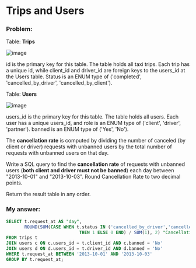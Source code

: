 # Trips and Users 

### Problem: 

Table: **Trips** 

![image](https://user-images.githubusercontent.com/48019306/210653736-9607316d-cf9a-47a0-b8b4-2deb1c7644c9.png)

id is the primary key for this table.
The table holds all taxi trips. Each trip has a unique id, while client_id and driver_id are foreign keys to the users_id at the Users table.
Status is an ENUM type of ('completed', 'cancelled_by_driver', 'cancelled_by_client').

Table: **Users**

![image](https://user-images.githubusercontent.com/48019306/210653875-3e4dfe07-a88b-44dd-ada5-fdadc3d1b500.png)

users_id is the primary key for this table.
The table holds all users. Each user has a unique users_id, and role is an ENUM type of ('client', 'driver', 'partner').
banned is an ENUM type of ('Yes', 'No').

The **cancellation rate** is computed by dividing the number of canceled (by client or driver) requests with unbanned users by the total number of requests with unbanned users on that day.

Write a SQL query to find the **cancellation rate** of requests with unbanned users (**both client and driver must not be banned**) each day between "2013-10-01" and "2013-10-03". Round Cancellation Rate to two decimal points.

Return the result table in any order.

### My answer: 

````sql 
SELECT t.request_at AS "day", 
       ROUND(SUM(CASE WHEN t.status IN ('cancelled_by_driver','cancelled_by_client') 
                            THEN 1 ELSE 0 END) / SUM(1), 2) "Cancellation Rate"
FROM trips t
JOIN users c ON c.users_id = t.client_id AND c.banned = 'No'
JOIN users d ON d.users_id = t.driver_id AND d.banned = 'No'
WHERE t.request_at BETWEEN '2013-10-01' AND '2013-10-03'
GROUP BY t.request_at;  
```` 
